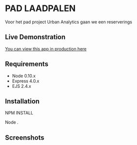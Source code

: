 # PAD LAADPALEN
Voor het pad project Urban Analytics gaan we een reserverings
## Live Demonstration
[You can view this app in production here](https://nodejs-esj-boilerplate.herokuapp.com/)

## Requirements

- Node 0.10.x
- Express 4.0.x
- EJS 2.4.x

## Installation

NPM INSTALL

Node .

## Screenshots

